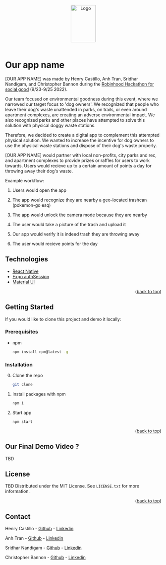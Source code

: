 <!-- Heavily inspired from Othneil Drew best-README-Template https://github.com/othneildrew/Best-README-Template -->
<a name="readme-top"></a>

<!-- PROJECT LOGO -->
<div align="center">
  <a href="https://github.com/d0-rb/HfSG-frontend/">
    <img src="assets/logo.png" alt="Logo" width="80" height="120">
  </a>
</div>
<br />
 
# Our app name
<!-- ABOUT THE PROJECT -->
[OUR APP NAME] was made by Henry Castillo, Anh Tran, Sridhar Nandigam, and Christopher Bannon during the <a href = "https://robinhood.engineering/breaking-into-tech-robinhoods-hackathon-for-social-good-6da2291153f5" target="_blank"> Robinhood Hackathon for social good</a> (9/23-9/25 2022).

<p>
Our team focused on environmental goodness during this event, where we narrowed our target focus to 'dog owners'. 
We recognized that people who leave their dog's waste unattended in parks, on trails, or even around apartment complexes, are creating
an adverse environmental impact. We also recognized parks and other places have attempted to solve this solution with physical doggy waste stations.
</p>
<p>
Therefore, we decided to create a digital app to complement this attempted physical solution. We wanted to increase the incentive for dog owners
to use the physical waste stations and dispose of their dog's waste properly.
</p>
<p>
[OUR APP NAME] would partner with local non-profits, city parks and rec, and apartment complexes to provide prizes or raffles for users to work towards.
Users would recieve up to a certain amount of points a day for throwing away their dog's waste.
</p>

Example workflow:
1. Users would open the app

2. The app would recognize they are nearby a geo-located trashcan (pokemon-go esq)

3. The app would unlock the camera mode because they are nearby

4. The user would take a picture of the trash and upload it

5. Our app would verify it is indeed trash they are throwing away

6. The user would recieve points for the day

## Technologies

* <a href = "https://reactnative.dev/" target="_blank"> React Native </a>
* <a href = "https://docs.expo.dev/guides/authentication/" target="_blank"> Expo authSession </a>
* <a href = "https://reactnative.dev/" target="_blank"> Material UI </a>

<p align="right">(<a href="#readme-top">back to top</a>)</p>

<!-- GETTING STARTED -->
## Getting Started

If you would like to clone this project and demo it locally:

### Prerequisites

* npm
  ```sh
  npm install npm@latest -g
  ```

### Installation

0. Clone the repo
   ```sh
   git clone 
   ```
1. Install packages with npm
    ```sh
    npm i
    ```
2. Start app
    ```
    npm start
    ```

<p align="right">(<a href="#readme-top">back to top</a>)</p>



<!-- Our video -->
## Our Final Demo Video ?

TBD



<!-- LICENSE -->
## License
TBD
Distributed under the MIT License. See `LICENSE.txt` for more information.

<p align="right">(<a href="#readme-top">back to top</a>)</p>



<!-- CONTACT -->
## Contact

Henry Castillo - <a href="" target="_blank">Github</a> - <a href="" target="_blank">Linkedin</a>

Anh Tran - <a href="" target="_blank">Github</a> - <a href="" target="_blank"> Linkedin</a>

Sridhar Nandigam - <a href="" target="_blank">Github</a> - <a href="" target="_blank">Linkedin</a>

Christopher Bannon - <a href="https://github.com/Cbannon35" target="_blank">Github</a> - <a href="www.linkedin.com/in/cbannon" target="_blank">Linkedin</a>

